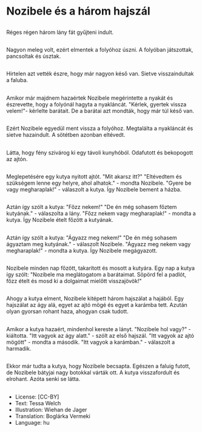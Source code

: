 # Nozibele és a három hajszál

##
Réges régen három lány fát gyűjteni indult.

##
Nagyon meleg volt, ezért elmentek a folyóhoz úszni. A folyóban játszottak, pancsoltak és úsztak.

##
Hirtelen azt vették észre, hogy már nagyon késő van. Sietve visszaindultak a faluba.

##
Amikor már majdnem hazaértek Nozibele megérintette a nyakát és észrevette, hogy a folyónál hagyta a nyakláncát. "Kérlek, gyertek vissza velem!"- kérlelte barátait. De a barátai azt mondták, hogy már túl késő van.

##
Ezért Nozibele egyedül ment vissza a folyóhoz. Megtalálta a nyakláncát és sietve hazaindult. A sötétben azonban eltévedt.

##
Látta, hogy fény szivárog ki egy távoli kunyhóból. Odafutott és bekopogott az ajtón.

##
Meglepetésére egy kutya nyitott ajtót. "Mit akarsz itt?" "Eltévedtem és szükségem lenne egy helyre, ahol alhatok." - mondta Nozibele. "Gyere be vagy megharaplak!" - válaszolt a kutya. Így Nozibele bement a házba.

##
Aztán így szólt a kutya: "Főzz nekem!" "De én még sohasem főztem kutyának." - válaszolta a lány. "Főzz nekem vagy megharaplak!" - mondta a kutya. Így Nozibele ételt főzött a kutyának.

##
Aztán így szólt a kutya: "Ágyazz meg nekem!" "De én még sohasem ágyaztam meg kutyának." - válaszolt Nozibele. "Ágyazz meg nekem vagy megharaplak!" - mondta a kutya. Így Nozibele megágyazott.

##
Nozibele minden nap főzött, takarított és mosott a kutyára. Egy nap a kutya így szólt: "Nozibele ma meglátogatom a barátaimat. Söpörd fel a padlót, főzz ételt és mosd ki a dolgaimat mielőtt visszajövök!"

##
Ahogy a kutya elment, Nozibele kitépett három hajszálat a hajából. Egy hajszálat az ágy alá, egyet az ajtó mögé és egyet a karámba tett. Azután olyan gyorsan rohant haza, ahogyan csak tudott.

##
Amikor a kutya hazaért, mindenhol kereste a lányt. "Nozibele hol vagy?" - kiáltotta. "Itt vagyok az ágy alatt." - szólt az első hajszál. "Itt vagyok az ajtó mögött" - mondta a második. "Itt vagyok a karámban." - válaszolt a harmadik.

##
Ekkor már tudta a kutya, hogy Nozibele becsapta. Egészen a faluig futott, de Nozibele bátyjai nagy botokkal várták ott. A kutya visszafordult és elrohant. Azóta senki se látta.

##
* License: [CC-BY]
* Text: Tessa Welch
* Illustration: Wiehan de Jager
* Translation: Boglárka Vermeki
* Language: hu
